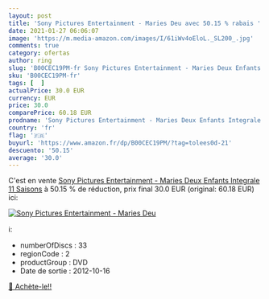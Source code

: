 ```yaml
---
layout: post
title: 'Sony Pictures Entertainment - Maries Deu avec 50.15 % rabais '
date: 2021-01-27 06:06:07
image: 'https://m.media-amazon.com/images/I/61iWv4oEloL._SL200_.jpg'
comments: true
category: ofertas
author: ring
slug: 'B00CEC19PM-fr Sony Pictures Entertainment - Maries Deux Enfants...'
sku: 'B00CEC19PM-fr'
tags: [  ]
actualPrice: 30.0 EUR
currency: EUR
price: 30.0
comparePrice: 60.18 EUR
prodname: 'Sony Pictures Entertainment - Maries Deux Enfants Integrale 11 Saisons'
country: 'fr'
flag: '🇫🇷'
buyurl: 'https://www.amazon.fr/dp/B00CEC19PM/?tag=tolees0d-21'
descuento: '50.15'
average: '30.0'
---
```


C'est en vente [Sony Pictures Entertainment - Maries Deux Enfants Integrale 11 Saisons](https://www.amazon.fr/dp/B00CEC19PM/?tag=tolees0d-21)  à  50.15 % de réduction, prix final  30.0 EUR (original: 60.18 EUR) ici:

[![Sony Pictures Entertainment - Maries Deu](https://m.media-amazon.com/images/I/61iWv4oEloL._SL200_.jpg)](https://www.amazon.fr/dp/B00CEC19PM/?tag=tolees0d-21)

ℹ️:

- numberOfDiscs : 33
- regionCode : 2
- productGroup : DVD
- Date de sortie : 2012-10-16

[🛒 Achète-le!!](https://www.amazon.fr/dp/B00CEC19PM/?tag=tolees0d-21)
